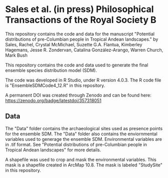 # Sales et al. (in press) Philosophical Transactions of the Royal Society B 
This repository contains the code and data for the manuscript "Potential distributions of pre-Columbian people in Tropical Andean landscapes." by Sales, Rachel, Crystal McMichael, Suzette G.A. Flantua, Kimberley Hagemans, Jesse R. Zondervan, Catalina González-Arango, Warren Church, Mark Bush  

This repository contains the code and data used to generate the final ensemble species distribution model (SDM). 

The code was developed in R Studio, under R version 4.0.3. The R code file is "EnsembleSDMCode4_12.R" in this repository. 

A permanent DOI was created through Zenodo and can be found here: https://zenodo.org/badge/latestdoi/357318051

## Data
The "Data" folder contains the archaeological sites used as presence points for the ensemble SDM. 
The "Data" folder also contains the enviornmental variables used to generage the ensemble SDM. Environmental variables are in .tif format. See "Potential distributions of pre-Columbian people in Tropical Andean landscapes" for more details. 

A shapefile was used to crop and mask the environmental variables. This mask is a shapefile created in ArcMap 10.8. The mask is labeled "StudySite" in this repository. 
